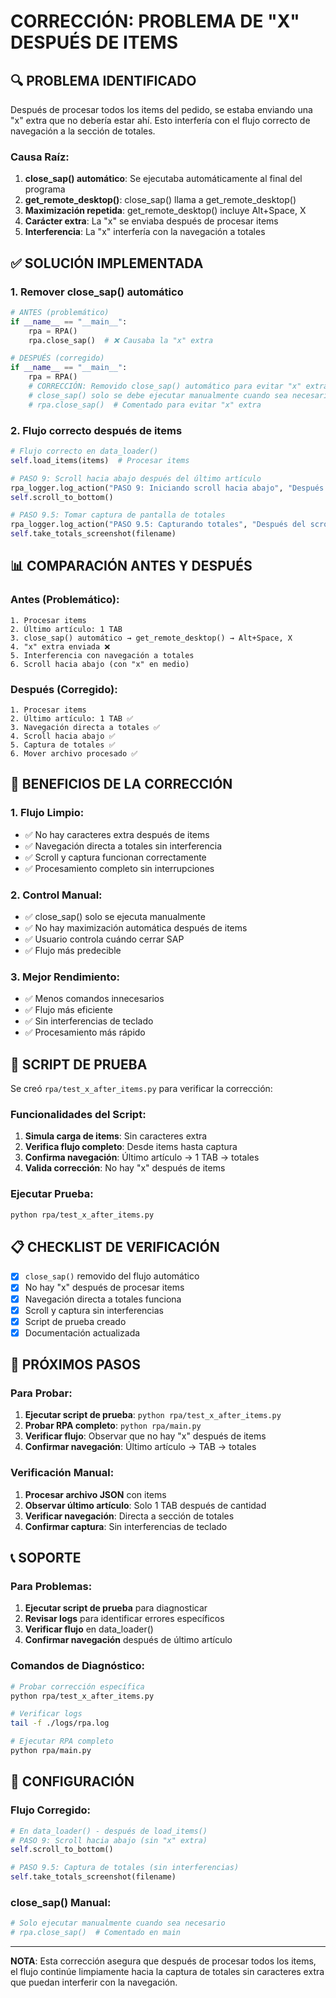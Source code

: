 # CORRECCIÓN: PROBLEMA DE "X" DESPUÉS DE ITEMS

## **🔍 PROBLEMA IDENTIFICADO**

Después de procesar todos los items del pedido, se estaba enviando una "x" extra que no debería estar ahí. Esto interfería con el flujo correcto de navegación a la sección de totales.

### **Causa Raíz:**
1. **close_sap() automático**: Se ejecutaba automáticamente al final del programa
2. **get_remote_desktop()**: close_sap() llama a get_remote_desktop()
3. **Maximización repetida**: get_remote_desktop() incluye Alt+Space, X
4. **Carácter extra**: La "x" se enviaba después de procesar items
5. **Interferencia**: La "x" interfería con la navegación a totales

## **✅ SOLUCIÓN IMPLEMENTADA**

### **1. Remover close_sap() automático**
```python
# ANTES (problemático)
if __name__ == "__main__":
    rpa = RPA()
    rpa.close_sap()  # ❌ Causaba la "x" extra

# DESPUÉS (corregido)
if __name__ == "__main__":
    rpa = RPA()
    # CORRECCIÓN: Removido close_sap() automático para evitar "x" extra
    # close_sap() solo se debe ejecutar manualmente cuando sea necesario
    # rpa.close_sap()  # Comentado para evitar "x" extra
```

### **2. Flujo correcto después de items**
```python
# Flujo correcto en data_loader()
self.load_items(items)  # Procesar items

# PASO 9: Scroll hacia abajo después del último artículo
rpa_logger.log_action("PASO 9: Iniciando scroll hacia abajo", "Después del último artículo")
self.scroll_to_bottom()

# PASO 9.5: Tomar captura de pantalla de totales
rpa_logger.log_action("PASO 9.5: Capturando totales", "Después del scroll")
self.take_totals_screenshot(filename)
```

## **📊 COMPARACIÓN ANTES Y DESPUÉS**

### **Antes (Problemático):**
```
1. Procesar items
2. Último artículo: 1 TAB
3. close_sap() automático → get_remote_desktop() → Alt+Space, X
4. "x" extra enviada ❌
5. Interferencia con navegación a totales
6. Scroll hacia abajo (con "x" en medio)
```

### **Después (Corregido):**
```
1. Procesar items
2. Último artículo: 1 TAB ✅
3. Navegación directa a totales ✅
4. Scroll hacia abajo ✅
5. Captura de totales ✅
6. Mover archivo procesado ✅
```

## **🎯 BENEFICIOS DE LA CORRECCIÓN**

### **1. Flujo Limpio:**
- ✅ No hay caracteres extra después de items
- ✅ Navegación directa a totales sin interferencia
- ✅ Scroll y captura funcionan correctamente
- ✅ Procesamiento completo sin interrupciones

### **2. Control Manual:**
- ✅ close_sap() solo se ejecuta manualmente
- ✅ No hay maximización automática después de items
- ✅ Usuario controla cuándo cerrar SAP
- ✅ Flujo más predecible

### **3. Mejor Rendimiento:**
- ✅ Menos comandos innecesarios
- ✅ Flujo más eficiente
- ✅ Sin interferencias de teclado
- ✅ Procesamiento más rápido

## **🧪 SCRIPT DE PRUEBA**

Se creó `rpa/test_x_after_items.py` para verificar la corrección:

### **Funcionalidades del Script:**
1. **Simula carga de items**: Sin caracteres extra
2. **Verifica flujo completo**: Desde items hasta captura
3. **Confirma navegación**: Último artículo → 1 TAB → totales
4. **Valida corrección**: No hay "x" después de items

### **Ejecutar Prueba:**
```bash
python rpa/test_x_after_items.py
```

## **📋 CHECKLIST DE VERIFICACIÓN**

- [x] `close_sap()` removido del flujo automático
- [x] No hay "x" después de procesar items
- [x] Navegación directa a totales funciona
- [x] Scroll y captura sin interferencias
- [x] Script de prueba creado
- [x] Documentación actualizada

## **🚀 PRÓXIMOS PASOS**

### **Para Probar:**
1. **Ejecutar script de prueba**: `python rpa/test_x_after_items.py`
2. **Probar RPA completo**: `python rpa/main.py`
3. **Verificar flujo**: Observar que no hay "x" después de items
4. **Confirmar navegación**: Último artículo → TAB → totales

### **Verificación Manual:**
1. **Procesar archivo JSON** con items
2. **Observar último artículo**: Solo 1 TAB después de cantidad
3. **Verificar navegación**: Directa a sección de totales
4. **Confirmar captura**: Sin interferencias de teclado

## **📞 SOPORTE**

### **Para Problemas:**
1. **Ejecutar script de prueba** para diagnosticar
2. **Revisar logs** para identificar errores específicos
3. **Verificar flujo** en data_loader()
4. **Confirmar navegación** después de último artículo

### **Comandos de Diagnóstico:**
```bash
# Probar corrección específica
python rpa/test_x_after_items.py

# Verificar logs
tail -f ./logs/rpa.log

# Ejecutar RPA completo
python rpa/main.py
```

## **🔧 CONFIGURACIÓN**

### **Flujo Corregido:**
```python
# En data_loader() - después de load_items()
# PASO 9: Scroll hacia abajo (sin "x" extra)
self.scroll_to_bottom()

# PASO 9.5: Captura de totales (sin interferencias)
self.take_totals_screenshot(filename)
```

### **close_sap() Manual:**
```python
# Solo ejecutar manualmente cuando sea necesario
# rpa.close_sap()  # Comentado en main
```

---

**NOTA**: Esta corrección asegura que después de procesar todos los items, el flujo continúe limpiamente hacia la captura de totales sin caracteres extra que puedan interferir con la navegación. 